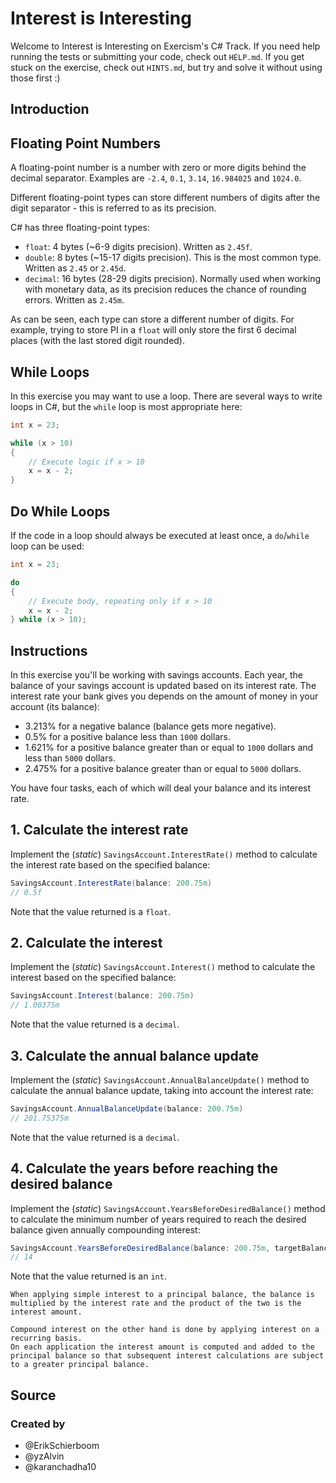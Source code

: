 # Interest is Interesting

Welcome to Interest is Interesting on Exercism's C# Track.
If you need help running the tests or submitting your code, check out `HELP.md`.
If you get stuck on the exercise, check out `HINTS.md`, but try and solve it without using those first :)

## Introduction

## Floating Point Numbers

A floating-point number is a number with zero or more digits behind the decimal separator. Examples are `-2.4`, `0.1`, `3.14`, `16.984025` and `1024.0`.

Different floating-point types can store different numbers of digits after the digit separator - this is referred to as its precision.

C# has three floating-point types:

- `float`: 4 bytes (~6-9 digits precision). Written as `2.45f`.
- `double`: 8 bytes (~15-17 digits precision). This is the most common type. Written as `2.45` or `2.45d`.
- `decimal`: 16 bytes (28-29 digits precision). Normally used when working with monetary data, as its precision reduces the chance of rounding errors. Written as `2.45m`.

As can be seen, each type can store a different number of digits. For example, trying to store PI in a `float` will only store the first 6 decimal places (with the last stored digit rounded).

## While Loops

In this exercise you may want to use a loop. There are several ways to write loops in C#, but the `while` loop is most appropriate here:

```csharp
int x = 23;

while (x > 10)
{
    // Execute logic if x > 10
    x = x - 2;
}
```

## Do While Loops

If the code in a loop should always be executed at least once, a `do`/`while` loop can be used:

```csharp
int x = 23;

do
{
    // Execute body, repeating only if x > 10
    x = x - 2;
} while (x > 10);
```

## Instructions

In this exercise you'll be working with savings accounts. Each year, the balance of your savings account is updated based on its interest rate. The interest rate your bank gives you depends on the amount of money in your account (its balance):

- 3.213% for a negative balance (balance gets more negative).
- 0.5% for a positive balance less than `1000` dollars.
- 1.621% for a positive balance greater than or equal to `1000` dollars and less than `5000` dollars.
- 2.475% for a positive balance greater than or equal to `5000` dollars.

You have four tasks, each of which will deal your balance and its interest rate.

## 1. Calculate the interest rate

Implement the (_static_) `SavingsAccount.InterestRate()` method to calculate the interest rate based on the specified balance:

```csharp
SavingsAccount.InterestRate(balance: 200.75m)
// 0.5f
```

Note that the value returned is a `float`.

## 2. Calculate the interest

Implement the (_static_) `SavingsAccount.Interest()` method to calculate the interest based on the specified balance:

```csharp
SavingsAccount.Interest(balance: 200.75m)
// 1.00375m
```

Note that the value returned is a `decimal`.

## 3. Calculate the annual balance update

Implement the (_static_) `SavingsAccount.AnnualBalanceUpdate()` method to calculate the annual balance update, taking into account the interest rate:

```csharp
SavingsAccount.AnnualBalanceUpdate(balance: 200.75m)
// 201.75375m
```

Note that the value returned is a `decimal`.

## 4. Calculate the years before reaching the desired balance

Implement the (_static_) `SavingsAccount.YearsBeforeDesiredBalance()` method to calculate the minimum number of years required to reach the desired balance given annually compounding interest:

```csharp
SavingsAccount.YearsBeforeDesiredBalance(balance: 200.75m, targetBalance: 214.88m)
// 14
```

Note that the value returned is an `int`.

~~~~exercism/note
When applying simple interest to a principal balance, the balance is multiplied by the interest rate and the product of the two is the interest amount.

Compound interest on the other hand is done by applying interest on a recurring basis.
On each application the interest amount is computed and added to the principal balance so that subsequent interest calculations are subject to a greater principal balance.
~~~~

## Source

### Created by

- @ErikSchierboom
- @yzAlvin
- @karanchadha10